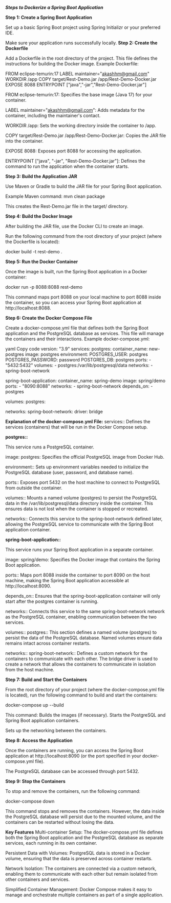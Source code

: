 ***Steps to Dockerize a Spring Boot Application***


**Step 1: Create a Spring Boot Application**

Set up a basic Spring Boot project using Spring Initializr or your preferred IDE.

Make sure your application runs successfully locally.
**Step 2: Create the Dockerfile**

Add a Dockerfile in the root directory of the project. This file defines the instructions for building the Docker image.
Example Dockerfile:

FROM eclipse-temurin:17
LABEL maintainer="akashhm@gmail.com"
WORKDIR /app
COPY target/Rest-Demo.jar /app/Rest-Demo-Docker.jar
EXPOSE 8088
ENTRYPOINT ["java","-jar","Rest-Demo-Docker.jar"]

FROM eclipse-temurin:17: Specifies the base image (Java 17) for your container.

LABEL maintainer="akashhm@gmail.com": Adds metadata for the container, including the maintainer's contact.

WORKDIR /app: Sets the working directory inside the container to /app.

COPY target/Rest-Demo.jar /app/Rest-Demo-Docker.jar: Copies the JAR file into the container.

EXPOSE 8088: Exposes port 8088 for accessing the application.

ENTRYPOINT ["java", "-jar", "Rest-Demo-Docker.jar"]: Defines the command to run the application when the container starts.

**Step 3: Build the Application JAR**

Use Maven or Gradle to build the JAR file for your Spring Boot application.

Example Maven command:
mvn clean package

This creates the Rest-Demo.jar file in the target/ directory.

**Step 4: Build the Docker Image**

After building the JAR file, use the Docker CLI to create an image.

Run the following command from the root directory of your project (where the Dockerfile is located):

docker build -t rest-demo .

**Step 5: Run the Docker Container**

Once the image is built, run the Spring Boot application in a Docker container:

docker run -p 8088:8088 rest-demo

This command maps port 8088 on your local machine to port 8088 inside the container, so you can access your Spring Boot application at http://localhost:8088.

**Step 6: Create the Docker Compose File**

Create a docker-compose.yml file that defines both the Spring Boot application and the PostgreSQL database as services. This file will manage the containers and their interactions.
Example docker-compose.yml:

yaml
Copy code
version: "3.9"
services:
  postgres:
    container_name: new-postgres
    image: postgres
    environment:
      POSTGRES_USER: postgres
      POSTGRES_PASSWORD: password
      POSTGRES_DB: postgres
    ports:
      - "5432:5432"
    volumes:
      - postgres:/var/lib/postgresql/data
    networks:
      - spring-boot-network

  spring-boot-application:
    container_name: spring-demo
    image: spring/demo
    ports:
      - "8090:8088"
    networks:
      - spring-boot-network
    depends_on:
      - postgres

volumes:
  postgres:

networks:
  spring-boot-network:
    driver: bridge

    
**Explanation of the docker-compose.yml File:**
services:: Defines the services (containers) that will be run in the Docker Compose setup.

**postgres::**

This service runs a PostgreSQL container.

image: postgres: Specifies the official PostgreSQL image from Docker Hub.

environment:: Sets up environment variables needed to initialize the PostgreSQL database (user, password, and database name).

ports:: Exposes port 5432 on the host machine to connect to PostgreSQL from outside the container.

volumes:: Mounts a named volume (postgres) to persist the PostgreSQL data in the /var/lib/postgresql/data directory inside the container. This ensures data is not lost when the container is stopped or recreated.

networks:: Connects this service to the spring-boot-network defined later, allowing the PostgreSQL service to communicate with the Spring Boot application container.

**spring-boot-application::**

This service runs your Spring Boot application in a separate container.

image: spring/demo: Specifies the Docker image that contains the Spring Boot application.

ports:: Maps port 8088 inside the container to port 8090 on the host machine, making the Spring Boot application accessible at http://localhost:8090.

depends_on:: Ensures that the spring-boot-application container will only start after the postgres container is running.

networks:: Connects this service to the same spring-boot-network network as the PostgreSQL container, enabling communication between the two services.

volumes::
postgres:: This section defines a named volume (postgres) to persist the data of the PostgreSQL database. Named volumes ensure data remains intact across container restarts.

networks::
spring-boot-network:: Defines a custom network for the containers to communicate with each other. The bridge driver is used to create a network that allows the containers to communicate in isolation from the host machine.


**Step 7: Build and Start the Containers**

From the root directory of your project (where the docker-compose.yml file is located), run the following command to build and start the containers:

docker-compose up --build

This command:
Builds the images (if necessary).
Starts the PostgreSQL and Spring Boot application containers.

Sets up the networking between the containers.


**Step 8: Access the Application**

Once the containers are running, you can access the Spring Boot application at http://localhost:8090 (or the port specified in your docker-compose.yml file).

The PostgreSQL database can be accessed through port 5432.

**Step 9: Stop the Containers**

To stop and remove the containers, run the following command:

docker-compose down

This command stops and removes the containers. However, the data inside the PostgreSQL database will persist due to the mounted volume, and the containers can be restarted without losing the data.

**Key Features**
Multi-container Setup: The docker-compose.yml file defines both the Spring Boot application and the PostgreSQL database as separate services, each running in its own container.

Persistent Data with Volumes: PostgreSQL data is stored in a Docker volume, ensuring that the data is preserved across container restarts.

Network Isolation: The containers are connected via a custom network, enabling them to communicate with each other but remain isolated from other containers and services.

Simplified Container Management: Docker Compose makes it easy to manage and orchestrate multiple containers as part of a single application.








